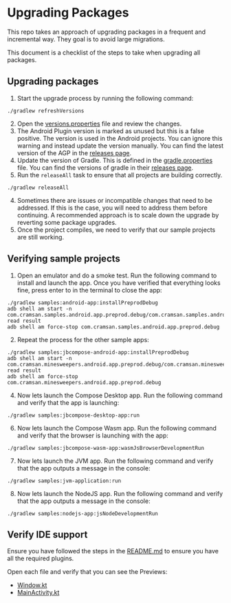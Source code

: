 # Upgrading Packages

This repo takes an approach of upgrading packages in a frequent and incremental way. They goal is to avoid large 
migrations.

This document is a checklist of the steps to take when upgrading all packages.

## Upgrading packages

1. Start the upgrade process by running the following command:
```shell
./gradlew refreshVersions
```
2. Open the [versions.properties](versions.properties) file and review the changes.
3. The Android Plugin version is marked as unused but this is a false positive. The version is used in the Android 
   projects. You can ignore this warning and instead update the version manually. You can find the latest version of 
   the AGP in the [releases page](https://developer.android.com/build/releases/gradle-plugin).
4. Update the version of Gradle. This is defined in the [gradle.properties](gradle/wrapper/gradle-wrapper.properties) file.
   You can find the versions of gradle in their [releases page](https://gradle.org/releases/).
3. Run the `releaseAll` task to ensure that all projects are building correctly.
```shell
./gradlew releaseAll
```
4. Sometimes there are issues or incompatible changes that need to be addressed. If this is the case, you will need to 
   address them before continuing. A recommended approach is to scale down the upgrade by reverting some package 
upgrades.
5. Once the project compiles, we need to verify that our sample projects are still working.

## Verifying sample projects

1. Open an emulator and do a smoke test. Run the following command to install and launch the app. Once you have verified
that everything looks fine, press enter to in the terminal to close the app:

```shell
./gradlew samples:android-app:installPreprodDebug
adb shell am start -n com.cramsan.samples.android.app.preprod.debug/com.cramsan.samples.android.app.MainActivity
read result
adb shell am force-stop com.cramsan.samples.android.app.preprod.debug
```

2. Repeat the process for the other sample apps:

```shell
./gradlew samples:jbcompose-android-app:installPreprodDebug
adb shell am start -n com.cramsan.minesweepers.android.app.preprod.debug/com.cramsan.minesweepers.android.app.MainActivity
read result
adb shell am force-stop  com.cramsan.minesweepers.android.app.preprod.debug
```

4. Now lets launch the Compose Desktop app. Run the following command and verify that the app is launching:

```shell
./gradlew samples:jbcompose-desktop-app:run
```

6. Now lets launch the Compose Wasm app. Run the following command and verify that the browser is launching with the app:

```shell
./gradlew samples:jbcompose-wasm-app:wasmJsBrowserDevelopmentRun
```

7. Now lets launch the JVM app. Run the following command and verify that the app outputs a message in the console:

```shell
./gradlew samples:jvm-application:run
```

8. Now lets launch the NodeJS app. Run the following command and verify that the app outputs a message in the console:

```shell
./gradlew samples:nodejs-app:jsNodeDevelopmentRun
```

## Verify IDE support

Ensure you have followed the steps in the [README.md](README.md) to ensure you have all the required plugins.

Open each file and verify that you can see the Previews:
- [Window.kt](samples/jbcompose-desktop-app/src/main/kotlin/com/cramsan/minesweepers/jvm/Window.kt)
- [MainActivity.kt](samples/jbcompose-android-app/src/androidMain/kotlin/com/cramsan/minesweepers/android/app/MainActivity.kt)